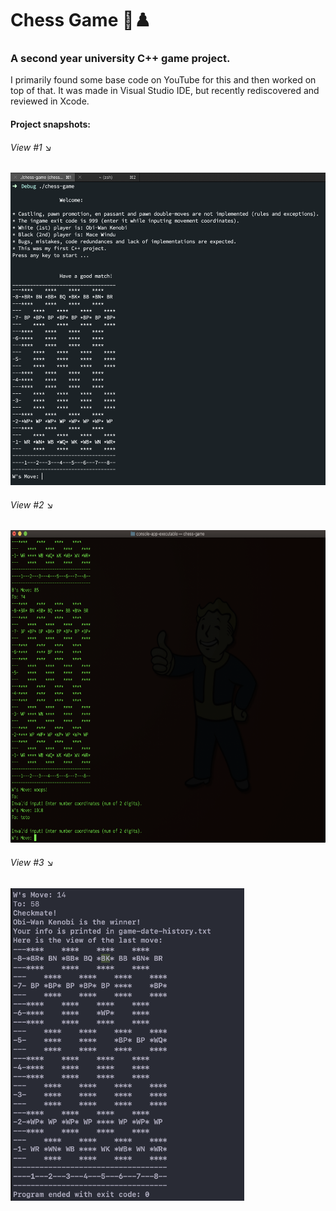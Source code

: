 # Chess Game 🏁♟️
<h3>A second year university C++ game project.</h3>
I primarily found some base code on YouTube for this and then worked on top of that. It was made in Visual Studio IDE, but recently rediscovered and reviewed in Xcode.

#### Project snapshots:
<h6>View #1 &#x2198;</h6>
<img src="views/view-1.png" height="500" alt="View 1">
<h6>View #2 &#x2198;</h6>
<img src="views/view-2.png" height="500" alt="View 2">
<h6>View #3 &#x2198;</h6>
<img src="views/view-3.png" height="500" alt="View 3">


